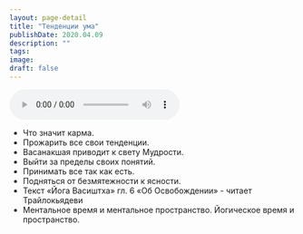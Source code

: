 ```yaml
---
layout: page-detail
title: "Тенденции ума"
publishDate: 2020.04.09
description: ""
tags:
image:
draft: false
---
```


<audio title="2020.04.09 - Тенденции ума.mp3" src="/upload/iblock/795/795be62bb765b956b522271660ab51f5.mp3" controls=""></audio>

* Что значит карма.
* Прожарить все свои тенденции.
* Васанакшая приводит к свету Мудрости.
* Выйти за пределы своих понятий.
* Принимать все так как есть.
* Подняться от безмятежности к ясности.
* Текст «Йога Васиштха» гл. 6 «Об Освобождении» - читает Трайлокьядеви
* Ментальное время и ментальное пространство. Йогическое время и пространство.

  
